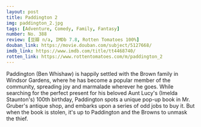 ```yaml
---
layout: post 
title: Paddington 2
img: paddington_2.jpg
tags: [Adventure, Comedy, Family, Fantasy]
number: No. 388
review: [豆瓣 n/a, IMDb 7.8, Rotten Tomatoes 100%]
douban_link: https://movie.douban.com/subject/5127668/
imdb_link: https://www.imdb.com/title/tt4468740/
rotten_link: https://www.rottentomatoes.com/m/paddington_2
---
```


Paddington (Ben Whishaw) is happily settled with the Brown family in Windsor Gardens, where he has become a popular member of the community, spreading joy and marmalade wherever he goes. While searching for the perfect present for his beloved Aunt Lucy's (Imelda Staunton's) 100th birthday, Paddington spots a unique pop-up book in Mr. Gruber's antique shop, and embarks upon a series of odd jobs to buy it. But when the book is stolen, it's up to Paddington and the Browns to unmask the thief.